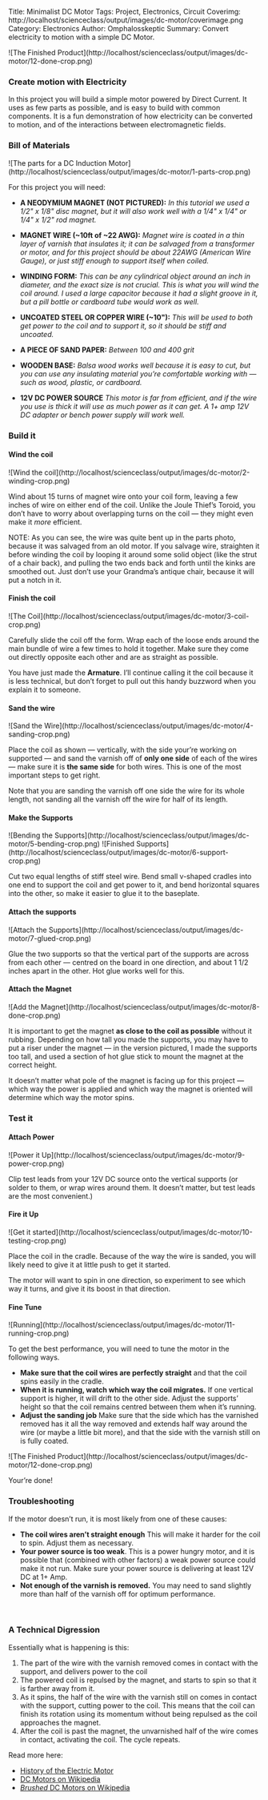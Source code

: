 Title: Minimalist DC Motor
Tags: Project, Electronics, Circuit
Coverimg: http://localhost/scienceclass/output/images/dc-motor/coverimage.png
Category: Electronics
Author: Omphalosskeptic
Summary: Convert electricity to motion with a simple DC  Motor.

<span class="grayscale"> 
	![The Finished Product](http://localhost/scienceclass/output/images/dc-motor/12-done-crop.png)
</span>

### Create motion with Electricity

In this project you will build a simple motor powered by Direct Current. It uses as few parts as possible, and is easy to build with common components. It is a fun demonstration of how electricity can be converted to motion, and of the interactions between electromagnetic fields.

### Bill of Materials
<span class="grayscale"> 
	![The parts for a DC Induction Motor](http://localhost/scienceclass/output/images/dc-motor/1-parts-crop.png)
</span>

For this project you will need:  

- **A NEODYMIUM MAGNET (NOT PICTURED):** *In this tutorial we used a 1/2" x 1/8" disc magnet, but it will also work well with a 1/4" x 1/4" or 1/4" x 1/2" rod magnet.*  

- **MAGNET WIRE (~10ft of ~22 AWG):** *Magnet wire is coated in a thin layer of varnish that insulates it; it can be salvaged from a transformer or motor, and for this project should be about 22AWG (American Wire Gauge), or just stiff enough to support itself when coiled.*  

- **WINDING FORM:** *This can be any cylindrical object around an inch in diameter, and the exact size is not crucial. This is what you will wind the coil around. I used a large capacitor because it had a slight groove in it, but a pill bottle or cardboard tube would work as well.*  

- **UNCOATED STEEL OR COPPER WIRE (~10"):** *This will be used to both get power to the coil and to support it, so it should be stiff and uncoated.*  

- **A PIECE OF SAND PAPER:** *Between 100 and 400 grit* 

- **WOODEN BASE:** *Balsa wood works well because it is easy to cut, but you can use any insulating material you’re comfortable working with — such as wood, plastic, or cardboard.*

- **12V DC POWER SOURCE** *This motor is far from efficient, and if the wire you use is thick it will use as much power as it can get. A 1+ amp 12V DC adapter or bench power supply will work well.*



### Build it

#### Wind the coil

<span class="grayscale"> 
	![Wind the coil](http://localhost/scienceclass/output/images/dc-motor/2-winding-crop.png)
</span>

Wind about 15 turns of magnet wire onto your coil form, leaving a few inches of wire on either end of the coil. Unlike the Joule Thief’s Toroid, you don’t have to worry about overlapping turns on the coil — they might even make it *more* efficient.

NOTE: As you can see, the wire was quite bent up in the parts photo, because it was salvaged from an old motor. If you salvage wire, straighten it before winding the coil by looping it around some solid object (like the strut of a chair back), and pulling the two ends back and forth until the kinks are smoothed out. Just don’t use your Grandma’s antique chair, because it will put a notch in it.

#### Finish the coil

<span class="grayscale"> 
	![The Coil](http://localhost/scienceclass/output/images/dc-motor/3-coil-crop.png)
</span>

Carefully slide the coil off the form. Wrap each of the loose ends around the main bundle of wire a few times to hold it together. Make sure they come out directly opposite each other and are as straight as possible.

You have just made the **Armature**. I’ll continue calling it the coil because it is less technical, but don’t forget to pull out this handy buzzword when you explain it to someone.

#### Sand the wire

<span class="grayscale"> 
	![Sand the Wire](http://localhost/scienceclass/output/images/dc-motor/4-sanding-crop.png)
</span>

Place the coil as shown — vertically, with the side your’re working on supported — and sand the varnish off of **only one side** of each of the wires — make sure it is **the same side** for both wires. This is one of the most important steps to get right.

Note that you are sanding the varnish off one side the wire for its whole length, not sanding all the varnish off the wire for half of its length.


#### Make the Supports

<span class="grayscale"> 
	![Bending the Supports](http://localhost/scienceclass/output/images/dc-motor/5-bending-crop.png)
</span>
<span class="grayscale"> 
	![Finished Supports](http://localhost/scienceclass/output/images/dc-motor/6-support-crop.png)
</span>

Cut two equal lengths of stiff steel wire. Bend small v-shaped cradles into one end to support the coil and get power to it, and bend horizontal squares into the other, so make it easier to glue it to the baseplate.

#### Attach the supports

<span class="grayscale"> 
	![Attach the Supports](http://localhost/scienceclass/output/images/dc-motor/7-glued-crop.png)
</span>

Glue the two supports so that the vertical part of the supports are across from each other — centred on the board in one direction, and about 1 1/2 inches apart in the other. Hot glue works well for this. 

#### Attach the Magnet

<span class="grayscale"> 
	![Add the Magnet](http://localhost/scienceclass/output/images/dc-motor/8-done-crop.png)
</span>

It is important to get the magnet **as close to the coil as possible** without it rubbing. Depending on how tall you made the supports, you may have to put a riser under the magnet — in the version pictured, I made the supports too tall, and used a section of hot glue stick to mount the magnet at the correct height.

It doesn’t matter what pole of the magnet is facing up for this project — which way the power is applied and which way the magnet is oriented will determine which way the motor spins.


### Test it
#### Attach Power
<span class="grayscale"> 
	![Power it Up](http://localhost/scienceclass/output/images/dc-motor/9-power-crop.png)
</span>

Clip test leads from your 12V DC source onto the vertical supports (or solder to them, or wrap wires around them. It doesn’t matter, but test leads are the most convenient.)

#### Fire it Up
<span class="grayscale"> 
	![Get it started](http://localhost/scienceclass/output/images/dc-motor/10-testing-crop.png)
</span>

Place the coil in the cradle. Because of the way the wire is sanded, you will likely need to give it at little push to get it started.

The motor will want to spin in one direction, so experiment to see which way it turns, and give it its boost in that direction.

#### Fine Tune
<span class="grayscale"> 
	![Running](http://localhost/scienceclass/output/images/dc-motor/11-running-crop.png)
</span>

To get the best performance, you will need to tune the motor in the following ways.

- **Make sure that the coil wires are perfectly straight** and that the coil spins easily in the cradle.
- **When it is running, watch which way the coil migrates.** If one vertical support is higher, it will drift to the other side. Adjust the supports’ height so that the coil remains centred between them when it’s running.
- **Adjust the sanding job** Make sure that the side which has the varnished removed has it all the way removed and extends half way around the wire (or maybe a little bit more), and that the side with the varnish still on is fully coated.

<span class="grayscale"> 
	![The Finished Product](http://localhost/scienceclass/output/images/dc-motor/12-done-crop.png)
</span>

Your’re done!

### Troubleshooting
If the motor doesn’t run, it is most likely from one of these causes:

- **The coil wires aren’t straight enough** This will make it harder for the coil to spin. Adjust them as necessary.  
- **Your power source is too weak**. This is a power hungry motor, and it is possible that (combined with other factors) a weak power source could make it not run. Make sure your power source is delivering at least 12V DC at 1+ Amp.  
- **Not enough of the varnish is removed.** You may need to sand slightly more than half of the varnish off for optimum performance.  


<br>


### A Technical Digression

Essentially what is happening is this:

1. The part of the wire with the varnish removed comes in contact with the support, and delivers power to the coil  
2. The powered coil is repulsed by the magnet, and starts to spin so that it is farther away from it.  
3. As it spins, the half of the wire with the varnish still on comes in contact with the support, cutting power to the coil. This means that the coil can finish its rotation using its momentum without being repulsed as the coil approaches the magnet.  
3.  After the coil is past the magnet, the unvarnished half of the wire comes in contact, activating the coil. The cycle repeats.

Read more here:  
- [History of the Electric Motor](http://en.wikipedia.org/wiki/History_of_the_electric_motor)  
- [DC Motors on Wikipedia](http://en.wikipedia.org/wiki/DC_motor)  
- [*Brushed* DC Motors on Wikipedia](http://en.wikipedia.org/wiki/Brushed_DC_electric_motor)  
